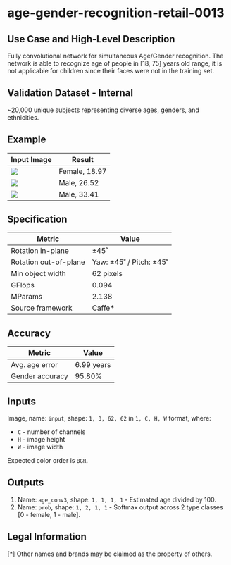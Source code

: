 # age-gender-recognition-retail-0013

## Use Case and High-Level Description

Fully convolutional network for simultaneous Age/Gender recognition. The network
is able to recognize age of people in [18, 75] years old range, it is not
applicable for children since their faces were not in the training set.

## Validation Dataset - Internal

~20,000 unique subjects representing diverse ages, genders, and ethnicities.

## Example

| Input Image                                   | Result        |
|-----------------------------------------------|---------------|
| ![](./age-gender-recognition-retail-0001.jpg) | Female, 18.97 |
| ![](./age-gender-recognition-retail-0002.png) | Male, 26.52   |
| ![](./age-gender-recognition-retail-0003.png) | Male, 33.41   |

## Specification

| Metric                | Value                   |
|-----------------------|-------------------------|
| Rotation in-plane     | ±45˚                    |
| Rotation out-of-plane | Yaw: ±45˚ / Pitch: ±45˚ |
| Min object width      | 62 pixels               |
| GFlops                | 0.094                   |
| MParams               | 2.138                   |
| Source framework      | Caffe\*                 |

## Accuracy

| Metric          | Value      |
|-----------------|------------|
| Avg. age error  | 6.99 years |
| Gender accuracy |     95.80% |

## Inputs

Image, name: `input`, shape: `1, 3, 62, 62` in `1, C, H, W` format, where:

- `C` - number of channels
- `H` - image height
- `W` - image width

Expected color order is `BGR`.

## Outputs

1. Name: `age_conv3`, shape: `1, 1, 1, 1` - Estimated age divided by 100.
2. Name: `prob`, shape: `1, 2, 1, 1` - Softmax output across 2 type classes [0 - female, 1 - male].

## Legal Information
[*] Other names and brands may be claimed as the property of others.
